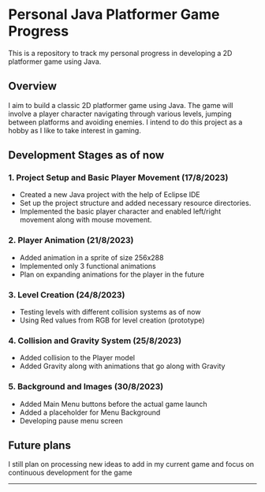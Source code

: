 # Personal Java Platformer Game Progress

This is a repository to track my personal progress in developing a 2D platformer game using Java.

## Overview

I aim to build a classic 2D platformer game using Java. The game will involve a player character navigating through various levels, jumping between platforms and avoiding enemies. I intend to do this project as a hobby as I like to take interest in gaming.

## Development Stages as of now

### 1. Project Setup and Basic Player Movement (17/8/2023)

- Created a new Java project with the help of Eclipse IDE
- Set up the project structure and added necessary resource directories.
- Implemented the basic player character and enabled left/right movement along with mouse movement.

### 2. Player Animation (21/8/2023)

- Added animation in a sprite of size 256x288
- Implemented only 3 functional animations
- Plan on expanding animations for the player in the future

### 3. Level Creation (24/8/2023)

- Testing levels with different collision systems as of now
- Using Red values from RGB for level creation (prototype)

### 4. Collision and Gravity System (25/8/2023)

- Added collision to the Player model
- Added Gravity along with animations that go along with Gravity

### 5. Background and Images (30/8/2023)

- Added Main Menu buttons before the actual game launch
- Added a placeholder for Menu Background
- Developing pause menu screen

## Future plans

I still plan on processing new ideas to add in my current game and focus on continuous development for the game

---
